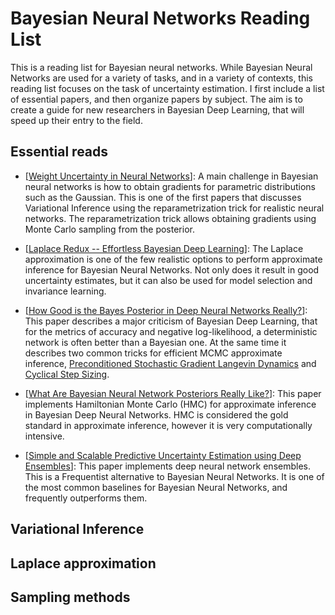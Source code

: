 # Bayesian Neural Networks Reading List

This is a reading list for Bayesian neural networks. While Bayesian Neural Networks are used for a variety of tasks, and in a variety of contexts, this reading list focuses on the task of uncertainty estimation. I first include a list of essential papers, and then organize papers by subject. The aim is to create a guide for new researchers in Bayesian Deep Learning, that will speed up their entry to the field.

## Essential reads



- [[Weight Uncertainty in Neural Networks](https://www.google.com/url?sa=t&rct=j&q=&esrc=s&source=web&cd=&ved=2ahUKEwiEqOnA2cv8AhWHTKQEHeATB8sQFnoECAoQAQ&url=http%3A%2F%2Fproceedings.mlr.press%2Fv37%2Fblundell15.pdf&usg=AOvVaw1XvLXExIhW1Sad_feY49ss)]: A main challenge in Bayesian 
neural networks is how to obtain gradients for parametric distributions such as the Gaussian. This is one of the first papers that discusses Variational Inference using the reparametrization trick for realistic neural networks. The reparametrization trick allows obtaining gradients using Monte Carlo sampling from the posterior.

- [[Laplace Redux -- Effortless Bayesian Deep Learning](https://arxiv.org/abs/2106.14806)]: The Laplace approximation is one of the few realistic options to perform approximate inference for Bayesian Neural Networks.
Not only does it result in good uncertainty estimates, but it can also be used for model selection and invariance learning.

- [[How Good is the Bayes Posterior in Deep Neural Networks Really?](http://proceedings.mlr.press/v119/wenzel20a/wenzel20a.pdf)]: This paper describes a major criticism of Bayesian Deep Learning, that for the metrics of accuracy and negative log-likelihood, 
a deterministic network is often better than a Bayesian one. At the same time it describes two common tricks for efficient MCMC approximate inference, [Preconditioned Stochastic Gradient Langevin Dynamics](https://www.aaai.org/ocs/index.php/AAAI/AAAI16/paper/download/11835/11805) and [Cyclical Step Sizing](https://arxiv.org/abs/1902.03932).

- [[What Are Bayesian Neural Network Posteriors Really Like?](http://proceedings.mlr.press/v139/izmailov21a/izmailov21a.pdf)]: This paper implements Hamiltonian Monte Carlo (HMC) for approximate inference 
in Bayesian Deep Neural Networks. HMC is considered the gold standard in approximate inference, however it is very computationally intensive.

- [[Simple and Scalable Predictive Uncertainty Estimation using Deep Ensembles](https://www.google.com/url?sa=t&rct=j&q=&esrc=s&source=web&cd=&cad=rja&uact=8&ved=2ahUKEwj0jMP75sv8AhXWT6QEHeaLBxkQFnoECCkQAQ&url=https%3A%2F%2Fproceedings.neurips.cc%2Fpaper%2F2017%2Ffile%2F9ef2ed4b7fd2c810847ffa5fa85bce38-Paper.pdf&usg=AOvVaw1zcxDvvpYRZlrPzKo7zzZO)]: This paper implements deep neural network ensembles. 
This is a Frequentist alternative to Bayesian Neural Networks. It is one of the most common baselines for Bayesian Neural Networks, and frequently outperforms them.

## Variational Inference

## Laplace approximation

## Sampling methods
